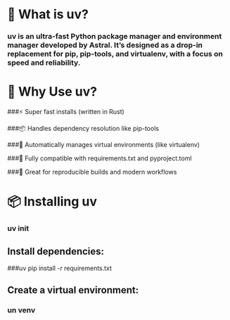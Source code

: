 # 🔧 What is uv?
### uv is an ultra-fast Python package manager and environment manager developed by Astral. It’s designed as a drop-in replacement for pip, pip-tools, and virtualenv, with a focus on speed and reliability.

# 🚀 Why Use uv?
###⚡ Super fast installs (written in Rust)

###📦 Handles dependency resolution like pip-tools

###🌱 Automatically manages virtual environments (like virtualenv)

###🔄 Fully compatible with requirements.txt and pyproject.toml

###🧪 Great for reproducible builds and modern workflows

# 📦 Installing uv
### uv init
## Install dependencies:
###uv pip install -r requirements.txt
## Create a virtual environment:
### un venv
